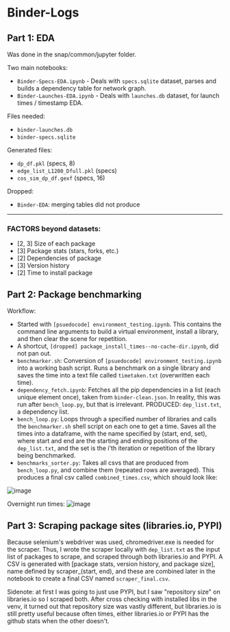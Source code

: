 # Binder-Logs

## Part 1: EDA

Was done in the snap/common/jupyter folder.

Two main notebooks:
 - `Binder-Specs-EDA.ipynb` - Deals with `specs.sqlite` dataset, parses and builds a dependency table for network graph.
 - `Binder-Launches-EDA.ipynb` - Deals with `launches.db` dataset, for launch times / timestamp EDA.

Files needed:
 - `binder-launches.db`
 - `binder-specs.sqlite`
 
Generated files:
 - `dp_df.pkl` (specs, 8)
 - `edge_list_L1200_Dfull.pkl` (specs)
 - `cos_sim_dp_df.gexf` (specs, 16)

Dropped:
 - `Binder-EDA`: merging tables did not produce


-------------------------------------------------------------------------------------------------------------------------------------

### FACTORS beyond datasets:
 - [2, 3] Size of each package
 - [3] Package stats (stars, forks, etc.)
 - [2] Dependencies of package
 - [3] Version history
 - [2] Time to install package


## Part 2: Package benchmarking
Workflow:
 - Started with `[psuedocode] environment_testing.ipynb`. This contains the command line arguments to build a virtual environment, install a library, and then clear the scene for repetition.
 - A shortcut, `[dropped] package_install_times--no-cache-dir.ipynb`, did not pan out.
 - `benchmarker.sh`: Conversion of `[psuedocode] environment_testing.ipynb` into a working bash script. Runs a benchmark on a single library and saves the time into a text file called `timetaken.txt` (overwritten each time).
 - `dependency_fetch.ipynb`: Fetches all the pip dependencies in a list (each unique element once), taken from `binder-clean.json`. In reality, this was run after `bench_loop.py`, but that is irrelevant. PRODUCED: `dep_list.txt`, a dependency list.
 - `bench_loop.py`: Loops through a specified number of libraries and calls the `benchmarker.sh` shell script on each one to get a time. Saves all the times into a dataframe, with the name specified by (start, end, set), where start and end are the starting and ending positions of the `dep_list.txt`, and the set is the i'th iteration or repetition of the library being benchmarked. 
 - `benchmarks_sorter.py`: Takes all csvs that are produced from `bench_loop.py`, and combine them (repeated rows are averaged). This produces a final csv called `combined_times.csv`, which should look like:
 
![image](https://user-images.githubusercontent.com/70555752/122136203-b1d62500-cddd-11eb-853a-e24b0946797d.png)

Overnight run times:
![image](https://user-images.githubusercontent.com/70555752/122448998-14940180-cf41-11eb-88b2-efa5d4bc895f.png)


 
## Part 3: Scraping package sites (libraries.io, PYPI)
Because selenium's webdriver was used, chromedriver.exe is needed for the scraper. Thus, I wrote the scraper locally with `dep_list.txt` as the input list of packages to scrape, and scraped through both libraries.io and PYPI. A CSV is generated with [package stats, version history, and package size], name defined by scraper_(start, end), and these are combined later in the notebook to create a final CSV named `scraper_final.csv`.

Sidenote: at first I was going to just use PYPI, but I saw "repository size" on libraries.io so I scraped both. After cross checking with installed libs in the venv, it turned out that repository size was vastly different, but libraries.io is still pretty useful because often times, either libraries.io or PYPI has the github stats when the other doesn't.
